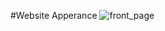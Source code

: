 #Website Apperance
![front_page](https://github.com/user-attachments/assets/45d42060-bcfa-41fd-b85e-3675d7de12ea)
